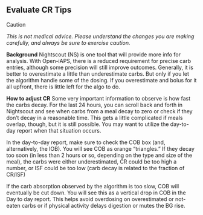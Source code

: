 ## Evaluate CR Tips

> [!CAUTION]
> <i>This is not medical advice. Please understand the changes you are making carefully, and always be sure to exercise caution.</i>

<b>Background</b>
Nightscout (NS) is one tool that will provide more info for analysis. With Open-iAPS, there is a reduced requirement for precise carb entries, although some precision will still improve outcomes. Generally, it is better to overestimate a little than underestimate carbs. But only if you let the algorithm handle some of the dosing. If you overestimate and bolus for it all upfront, there is little left for the algo to do.

<b>How to adjust CR</b>
Some very important information to observe is how fast the carbs decay. For the last 24 hours, you can scroll back and forth in Nightscout and see when carbs from a meal decay to zero or check if they don’t decay in a reasonable time. This gets a little complicated if meals overlap, though, but it is still possible. You may want to utilize the day-to-day report when that situation occurs.

In the day-to-day report, make sure to check the COB box (and, alternatively, the IOB). You will see COB as orange “triangles.” If they decay too soon (in less than 2 hours or so, depending on the type and size of the meal), the carbs were either underestimated, CR could be too high a number, or ISF could be too low (carb decay is related to the fraction of CR/ISF)

If the carb absorption observed by the algorithm is too slow, COB will eventually be cut down. You will see this as a vertical drop in COB in the Day to day report. This helps avoid overdosing on overestimated or not-eaten carbs or if physical activity delays digestion or mutes the BG rise.
